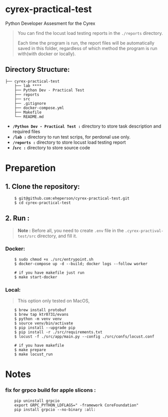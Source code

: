 # cyrex-practical-test
Python Developer Assesment for the Cyrex
> You can find the locust load testing reports in the `./reports` directory.
> 
> Each time the program is run, the report files will be automatically saved in this folder, 
> regardless of which method the program is run with(with docker or locally).
## Directory Structure:
```
├── cyrex-practical-test
    ├── lab ****
    ├── Python Dev - Practical Test
    ├── reports
    ├── src
    ├── .gitignore
    ├── docker-compose.yml
    ├── Makefile
    └── README.md
```

* **`/Python Dev - Practical Test :`** directory to store task description and required files
* **`/lab :`** directory to run test scrips, for perdonal use only.
* **`/reports :`** directory to store locust load testing report
* **/`src :`** directory to store source code
  
# Preparetion
## 1. Clone the repository:
```
    $ git@github.com:eheperson/cyrex-practical-test.git
    $ cd cyrex-practical-test
```

## 2. Run :

> **Note :** Before all, you need to create `.env` file in the `.cyrex-practival-test/src` directory, and fill it.

### Docker:
```
	$ sudo chmod +x ./src/entrypoint.sh
	$ docker-compose up -d --build; docker logs --follow worker

    # if you have makefile just run
    $ make start-docker
```

### Local:
>This option only tested on MacOS, 
```
	$ brew install protobuf
	$ brew tap ktr0731/evans
	$ python -m venv venv
	$ source venv/bin/activate
	$ pip install --upgrade pip
	$ pip install -r ./src/requirements.txt
	$ locust -f ./src/app/main.py --config ./src/confs/locust.conf

    # if you have makefile
    $ make prepare
    $ make locust_run
```


# Notes
### fix for grpco build for apple slicons :
```
    pip uninstall grpcio
    export GRPC_PYTHON_LDFLAGS=" -framework CoreFoundation"
    pip install grpcio --no-binary :all:
```
